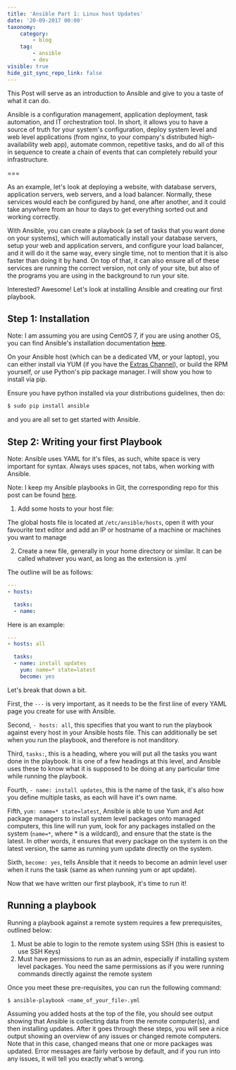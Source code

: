 ```yaml
---
title: 'Ansible Part 1: Linux host Updates'
date: '20-09-2017 00:00'
taxonomy:
    category:
        - blog
    tag:
        - ansible
        - dev
visible: true
hide_git_sync_repo_link: false
---
```


This Post will serve as an introduction to Ansible and give to you a taste of what it can do.

Ansible is a configuration management, application deployment, task automation, and IT orchestration tool. In short, it allows you to have a source of truth for your system's configuration, deploy system level and web level applications (from nginx, to your company's distributed high-availability web app), automate common, repetitive tasks, and do all of this in sequence to create a chain of events that can completely rebuild your infrastructure.

===

As an example, let's look at deploying a website, with database servers, application servers, web servers, and a load balancer. Normally, these services would each be configured by hand, one after another, and it could take anywhere from an hour to days to get everything sorted out and working correctly.

With Ansible, you can create a playbook (a set of tasks that you want done on your systems), which will automatically install your database servers, setup your web and application servers, and configure your load balancer, and it will do it the same way, every single time, not to mention that it is also faster than doing it by hand. On top of that, it can also ensure all of these services are running the correct version, not only of your site, but also of the programs you are using in the background to run your site.

Interested? Awesome! Let's look at installing Ansible and creating our first playbook.

## Step 1: Installation

Note: I am assuming you are using CentOS 7, if you are using another OS, you can find Ansible's installation documentation ~~[here](http://docs.ansible.com/ansible/latest/intro_installation.html)~~.

On your Ansible host (which can be a dedicated VM, or your laptop), you can either install via YUM (if you have the [Extras Channel](https://access.redhat.com/solutions/912213)), or build the RPM yourself, or use Python's pip package manager. I will show you how to install via pip.

Ensure you have python installed via your distributions guidelines, then do:

```sh
$ sudo pip install ansible
```

and you are all set to get started with Ansible.

## Step 2: Writing your first Playbook

Note: Ansible uses YAML for it's files, as such, white space is very important for syntax. Always uses spaces, not tabs, when working with Ansible.

Note: I keep my Ansible playbooks in Git, the corresponding repo for this post can be found [here](https://git.justin-tech.com/ansible/yum_update).

1. Add some hosts to your host file:

The global hosts file is located at `/etc/ansible/hosts`, open it with your favourite text editor and add an IP or hostname of a machine or machines you want to manage

2. Create a new file, generally in your home directory or similar. It can be called whatever you want, as long as the extension is .yml

The outline will be as follows:

```yaml
---
- hosts:

  tasks:
  - name:
```

Here is an example:

```yaml
---
- hosts: all

  tasks:
  - name: install updates
    yum: name=* state=latest
    become: yes
```

Let's break that down a bit.

First, the `---` is very important, as it needs to be the first line of every YAML page you create for use with Ansible.

Second, `- hosts: all`, this specifies that you want to run the playbook against every host in your Ansible hosts file. This can additionally be set when you run the playbook, and therefore is not manditory.

Third, `tasks:`, this is a heading, where you will put all the tasks you want done in the playbook. It is one of a few headings at this level, and Ansible uses these to know what it is supposed to be doing at any particular time while running the playbook.

Fourth, `- name: install updates`, this is the name of the task, it's also how you define multiple tasks, as each will have it's own name.

Fifth, `yum: name=* state=latest`, Ansible is able to use Yum and Apt package managers to install system level packages onto managed computers, this line will run yum, look for any packages installed on the system (`name=*`, where * is a wildcard), and ensure that the state is the latest. In other words, it ensures that every package on the system is on the latest version, the same as running yum update directly on the system.

Sixth, `become: yes`, tells Ansible that it needs to become an admin level user when it runs the task (same as when running yum or apt update).

Now that we have written our first playbook, it's time to run it!

## Running a playbook

Running a playbook against a remote system requires a few prerequisites, outlined below:

1. Must be able to login to the remote system using SSH (this is easiest to use SSH Keys)
2. Must have permissions to run as an admin, especially if installing system level packages. You need the same permissions as if you were running commands directly against the remote system

Once you meet these pre-requisites, you can run the following command:

```sh
$ ansible-playbook <name_of_your_file>.yml
```

Assuming you added hosts at the top of the file, you should see output showing that Ansible is collecting data from the remote computer(s), and then installing updates. After it goes through these steps, you will see a nice output showing an overview of any issues or changed remote computers. Note that in this case, changed means that one or more packages was updated. Error messages are fairly verbose by default, and if you run into any issues, it will tell you exactly what's wrong.